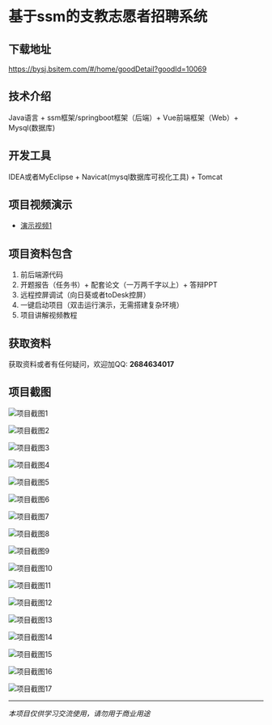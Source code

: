 # 基于ssm的支教志愿者招聘系统

## 下载地址
https://bysj.bsitem.com/#/home/goodDetail?goodId=10069

## 技术介绍
Java语言 + ssm框架/springboot框架（后端）+ Vue前端框架（Web）+ Mysql(数据库)

## 开发工具
IDEA或者MyEclipse + Navicat(mysql数据库可视化工具) + Tomcat

## 项目视频演示
- [演示视频1](https://graduation-images.oss-cn-beijing.aliyuncs.com/videos/89%E5%A5%97-3-ssm%E5%BD%95%E5%83%8F/10069_%E5%9F%BA%E4%BA%8Essm%E7%9A%84%E6%94%AF%E6%95%99%E5%BF%97%E6%84%BF%E8%80%85%E6%8B%9B%E8%81%98%E7%B3%BB%E7%BB%9F%E5%BD%95%E5%83%8Fpf.mp4)

## 项目资料包含
1. 前后端源代码
2. 开题报告（任务书）+ 配套论文（一万两千字以上）+ 答辩PPT
3. 远程控屏调试（向日葵或者toDesk控屏）
4. 一键启动项目（双击运行演示，无需搭建复杂环境）
5. 项目讲解视频教程

## 获取资料
获取资料或者有任何疑问，欢迎加QQ: **2684634017**

## 项目截图
![项目截图1](https://graduation-images.oss-cn-beijing.aliyuncs.com/图片/10069/毕设论坛项目主图.jpg)

![项目截图2](https://graduation-images.oss-cn-beijing.aliyuncs.com/图片/10069/1.png)

![项目截图3](https://graduation-images.oss-cn-beijing.aliyuncs.com/图片/10069/2.png)

![项目截图4](https://graduation-images.oss-cn-beijing.aliyuncs.com/图片/10069/3.png)

![项目截图5](https://graduation-images.oss-cn-beijing.aliyuncs.com/图片/10069/4.png)

![项目截图6](https://graduation-images.oss-cn-beijing.aliyuncs.com/图片/10069/5.png)

![项目截图7](https://graduation-images.oss-cn-beijing.aliyuncs.com/图片/10069/6.png)

![项目截图8](https://graduation-images.oss-cn-beijing.aliyuncs.com/图片/10069/7.png)

![项目截图9](https://graduation-images.oss-cn-beijing.aliyuncs.com/图片/10069/8.png)

![项目截图10](https://graduation-images.oss-cn-beijing.aliyuncs.com/图片/10069/9.png)

![项目截图11](https://graduation-images.oss-cn-beijing.aliyuncs.com/图片/10069/10.png)

![项目截图12](https://graduation-images.oss-cn-beijing.aliyuncs.com/图片/10069/11.png)

![项目截图13](https://graduation-images.oss-cn-beijing.aliyuncs.com/图片/10069/12.png)

![项目截图14](https://graduation-images.oss-cn-beijing.aliyuncs.com/图片/10069/13.png)

![项目截图15](https://graduation-images.oss-cn-beijing.aliyuncs.com/图片/10069/14.png)

![项目截图16](https://graduation-images.oss-cn-beijing.aliyuncs.com/图片/10069/15.png)

![项目截图17](https://graduation-images.oss-cn-beijing.aliyuncs.com/图片/10069/16.png)

---
*本项目仅供学习交流使用，请勿用于商业用途*
